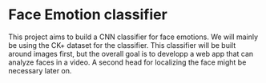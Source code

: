 # Face Emotion classifier
This project aims to build a CNN classifier for face emotions. We will mainly be using the CK+ dataset for the classifier.
This classifier will be built around images first, but the overall goal is to developp a web app that can analyze faces in a video. A second head for localizing the face might be necessary later on. 